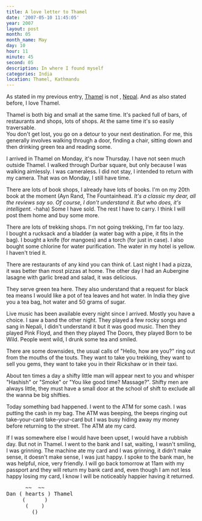 ```yaml
---
title: A love letter to Thamel
date: '2007-05-10 11:45:05'
year: 2007
layout: post
month: 05
month_name: May
day: 10
hour: 11
minute: 45
second: 05
description: In where I found myself
categories: India
location: Thamel, Kathmandu
---
```

As stated in my previous entry, [Thamel][1] is not , [Nepal][2]. And as also stated before, I love Thamel.  
  
Thamel is both big and small at the same time. It's packed full of bars, of restaurants and shops, lots of shops. At the same time it's so easily traversable.   
You don't get lost, you go on a detour to your next destination. For me, this generally involves walking through a door, finding a chair, sitting down and then drinking green tea and reading some.  
  
I arrived in Thamel on Monday, it's now Thursday. I have not seen much outside Thamel. I walked through Durbar square, but only because I was walking aimlessly. I was cameraless. I did not stay, I intended to return with my camera. That was on Monday, I still have time.  
  
There are lots of book shops, I already have lots of books. I'm on my 20th book at the moment (Ayn Rand, The Fountainhead. *It's a classic my dear, all the reviews say so. Of course, I don't understand it. But who does, it's intelligent.* -haha) Some I have sold. The rest I have to carry. I think I will post them home and buy some more.  
  
There are lots of trekking shops. I'm not going trekking, I'm far too lazy.  
I bought a rucksack and a bladder (a water bag with a pipe, it fits in the bag). I bought a knife (for mangoes) and a torch (for just in case). I also bought some chlorine for water purification. The water in my hotel is yellow. I haven't tried it.  
  
There are restaurants of any kind you can think of. Last night I had a pizza, it was better than most pizzas at home. The other day I had an Aubergine lasagne with garlic bread and salad, it was delicious.   
  
They serve green tea here. They also understand that a request for black tea means I would like a pot of tea leaves and hot water. In India they give you a tea bag, hot water and 50 grams of sugar.  
  
Live music has been available every night since I arrived. Mostly you have a choice. I saw a band the other night. They played a few rocky songs and sang in Nepali, I didn't understand it but it was good music. Then they played Pink Floyd, and then they played The Doors, they played Born to be Wild. People went wild, I drunk some tea and smiled.  
  
There are some downsides, the usual calls of "Hello, how are you?" ring out from the mouths of the touts. They want to take you trekking, they want to sell you gems, they want to take you in their Rickshaw or in their taxi.  
  
About ten times a day a shifty little man will appear next to you and whisper "Hashish" or "Smoke" or "You like good time? Massage?". Shifty men are always little, they must have a small door at the school of shift to exclude all the wanna be big shifties.  
  
Today something bad happened. I went to the ATM for some cash. I was putting the cash in my bag. The ATM was beeping, the beeps ringing out take-your-card take-your-card but I was busy hiding away my money before returning to the street. The ATM ate my card.  
  
If I was somewhere else I would have been upset, I would have a rubbish day. But not in Thamel. I went to the bank and I sat, waiting, I wasn't smiling, I was grinning. The machine ate my card and I was grinning, it didn't make sense, it doesn't make sense, I was just happy. I spoke to the bank man, he was helpful, nice, very friendly. I will go back tomorrow at 11am with my passport and they will return my bank card and, even though I am not less happy losing my card, I know I will be noticeably happier having it returned.  
  
<pre>
      ~~  ~~
Dan ( hearts ) Thamel
     (      )
      (    )
        ()
</pre>


 [1]: http://en.wikipedia.org/wiki/Thamel
 [2]: http://en.wikipedia.org/wiki/Nepal

